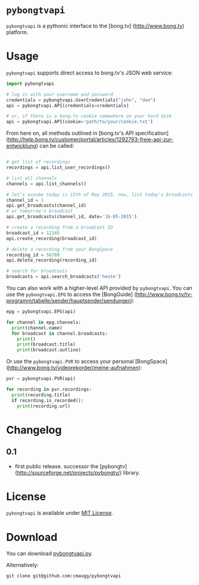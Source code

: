 # `pybongtvapi`

`pybongtvapi` is a pythonic interface to the [bong.tv] (http://www.bong.tv) platform.

# Usage

`pybongtvapi` supports direct access to bong.tv's JSON web service:

```python
import pybongtvapi

# log in with your username and password
credentials = pybongtvapi.UserCredentials("john", "doe")
api = pybongtvapi.API(credentials=credentials)

# or, if there is a bong.tv cookie somewhere on your hard disk
api = pybongtvapi.API(cookie='path/to/your/cookie.txt')

```

From here on, all methods outlined in [bong.tv's API specification] (http://help.bong.tv/customer/portal/articles/1292793-freie-api-zur-entwicklung) can be called:

```python

# get list of recordings
recordings = api.list_user_recordings()

# list all channels
channels = api.list_channels()

# let's assume today is 15th of May 2015. now, list today's broadcasts ..
channel_id = 1
api.get_broadcasts(channel_id)
# or tomorrow's broadcast
api.get_broadcasts(channel_id, date='16-05-2015')

# create a recording from a broadcast ID
broadcast_id = 12345
api.create_recording(broadcast_id)

# delete a recording from your BongSpace
recording_id = 56789
api.delete_recording(recording_id)

# search for broadcasts
broadcasts = api.search_broadcasts('heute')
```

You can also work with a higher-level API provided by `pybongtvapi`. You can use the `pybongtvapi.EPG` to access the [BongGuide] (http://www.bong.tv/tv-programm/tabelle/sender/hauptsender/sendungen):

```python
epg = pybongtvapi.EPG(api)

for channel in epg.channels:
  print(channel.name)
  for broadcast in channel.broadcasts:
    print()
    print(broadcast.title)
    print(broadcast.outline)
```

Or use the `pybongtvapi.PVR` to access your personal [BongSpace] (http://www.bong.tv/videorekorder/meine-aufnahmen):

```python
pvr = pybongtvapi.PVR(api)

for recording in pvr.recordings:
  print(recording.title)
  if recording.is_recorded():
    print(recording.url)
```
# Changelog

## 0.1
* first public release. successor the [pybongtv] (http://sourceforge.net/projects/pybongtv/) library.

# License

`pybongtvapi` is available under [MIT License](https://github.com/cmaugg/pybongtvapi/raw/master/LICENSE.txt).


# Download

You can download [pybongtvapi.py](https://github.com/cmaugg/pybongtvapi/raw/master/pybongtvapi.py).

Alternatively:

    git clone git@github.com:cmaugg/pybongtvapi